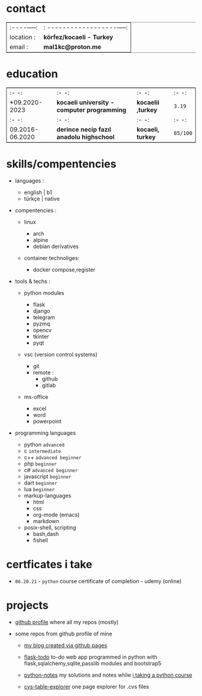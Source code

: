 

# contact

<table border="2" cellspacing="0" cellpadding="6" rules="groups" frame="hsides">


<colgroup>
<col  class="org-left" />

<col  class="org-left" />
</colgroup>
<tbody>
<tr>
<td class="org-left">:----&#x2013;&#x2014;:</td>
<td class="org-left">: ------------------&#x2013;&#x2014;:</td>
</tr>


<tr>
<td class="org-left">location :</td>
<td class="org-left"><b>körfez/kocaeli - Turkey</b></td>
</tr>


<tr>
<td class="org-left">email :</td>
<td class="org-left"><b>mal1kc@proton.me</b></td>
</tr>
</tbody>
</table>


# education

<table border="2" cellspacing="0" cellpadding="6" rules="groups" frame="hsides">


<colgroup>
<col  class="org-left" />

<col  class="org-left" />

<col  class="org-left" />

<col  class="org-left" />
</colgroup>
<tbody>
<tr>
<td class="org-left">:-              -:</td>
<td class="org-left">:-                                         -:</td>
<td class="org-left">:-                -:</td>
<td class="org-left">:-      -:</td>
</tr>


<tr>
<td class="org-left">*09.2020-2023</td>
<td class="org-left"><b>kocaeli university - computer programming</b></td>
<td class="org-left"><b>kocaelii ,turkey</b></td>
<td class="org-left"><code>3.19</code></td>
</tr>


<tr>
<td class="org-left">:-             -:</td>
<td class="org-left">:-                                          -:</td>
<td class="org-left">:-                -:</td>
<td class="org-left">:-      -:</td>
</tr>


<tr>
<td class="org-left">09.2016-06.2020</td>
<td class="org-left"><b>derince necip fazıl anadolu highschool</b></td>
<td class="org-left"><b>kocaeli, turkey</b></td>
<td class="org-left"><code>85/100</code></td>
</tr>
</tbody>
</table>


# skills/compentencies

-   languages :
    -   english | b1
    -   türkçe | native

-   compentencies :
    -   linux
        -   arch
        -   alpine
        -   debian derivatives
    
    -   container technoliges:
        -   docker compose,register

-   tools & techs :
    -   python modules
        -   flask
        -   django
        -   telegram
        -   pyzmq
        -   opencv
        -   tkinter
        -   pyqt
    
    -   vsc (version control systems)
        -   git
        -   remote :
            -   github
            -   gitlab
    
    -   ms-office
        -   excel
        -   word
        -   powerpoint

-   programming languages
    -   python `advanced`
    -   c `intermediate`
    -   c++ `advanced beginner`
    -   php `beginner`
    -   c# `advanced beginner`
    -   javascript `beginner`
    -   dart `beginner`
    -   lua `beginner`
    -   markup-languages
        -   html
        -   css
        -   org-mode (emacs)
        -   markdown
    -   posix-shell, scripting
        -   bash,dash
        -   fishell


# certficates i take

-   `06.20.21` - `python` course certificate of completion - udemy (online)


# projects

-   [github profile](https://github.com/mal1kc)  where all my repos (mostly)

-   some repos from github profile of mine
    -   [my blog created via github pages](https://mal1kc.github.io/)
    
    -   [flask-todo](https://github.com/mal1kc/flask-todo) to-do web app programmed in python with flask,sqlalchemy,sqlite,passlib modules and bootstrap5
    -   [python-notes](https://github.com/mal1kc/python-1udemy) my solutions and notes whlie [i taking a python course](https://www.udemy.com/course/sifirdan-ileri-seviyeye-python)
    
    -   [cvs-table-explorer](https://github.com/mal1kc/cvs-table-explorer) one page explorer for .cvs files

